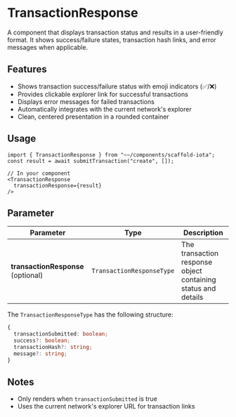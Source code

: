 # TransactionResponse

A component that displays transaction status and results in a user-friendly format. It shows success/failure states, transaction hash links, and error messages when applicable.

## Features
- Shows transaction success/failure status with emoji indicators (✅/❌)
- Provides clickable explorer link for successful transactions
- Displays error messages for failed transactions
- Automatically integrates with the current network's explorer
- Clean, centered presentation in a rounded container

## Usage

```tsx
import { TransactionResponse } from "~~/components/scaffold-iota";
const result = await submitTransaction("create", []);

// In your component
<TransactionResponse
  transactionResponse={result}
/>
```

## Parameter
| Parameter | Type | Description |
|-----------|------|-------------|
| **transactionResponse** (optional) | `TransactionResponseType` | The transaction response object containing status and details |

The `TransactionResponseType` has the following structure:
```ts
{
  transactionSubmitted: boolean;
  success?: boolean;
  transactionHash?: string;
  message?: string;
}
```

## Notes
- Only renders when `transactionSubmitted` is true
- Uses the current network's explorer URL for transaction links